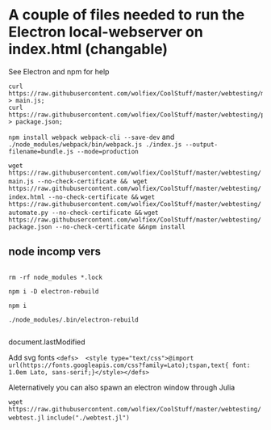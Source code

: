 # A couple of files needed to run the Electron local-webserver on index.html (changable)
See Electron and npm for help

```
curl https://raw.githubusercontent.com/wolfiex/CoolStuff/master/webtesting/main.js > main.js;
curl https://raw.githubusercontent.com/wolfiex/CoolStuff/master/webtesting/package.json > package.json;
```


`npm install webpack webpack-cli --save-dev` and `./node_modules/webpack/bin/webpack.js ./index.js --output-filename=bundle.js --mode=production`


`wget https://raw.githubusercontent.com/wolfiex/CoolStuff/master/webtesting/main.js --no-check-certificate && `
`wget https://raw.githubusercontent.com/wolfiex/CoolStuff/master/webtesting/index.html --no-check-certificate &&`
`wget https://raw.githubusercontent.com/wolfiex/CoolStuff/master/webtesting/automate.py --no-check-certificate &&`
`wget https://raw.githubusercontent.com/wolfiex/CoolStuff/master/webtesting/package.json --no-check-certificate &&npm install`








## node incomp vers
```

rm -rf node_modules *.lock

npm i -D electron-rebuild

npm i 

./node_modules/.bin/electron-rebuild


```







document.lastModified

Add svg fonts 
`<defs>  <style type="text/css">@import url(https://fonts.googleapis.com/css?family=Lato);tspan,text{
  font: 1.0em Lato, sans-serif;}</style></defs>`




Aleternatively you can also spawn an electron window through Julia 

`wget https://raw.githubusercontent.com/wolfiex/CoolStuff/master/webtesting/webtest.jl`
`include("./webtest.jl")`
